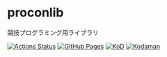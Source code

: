 # proconlib

競技プログラミング用ライブラリ

[![Actions Status](https://github.com/KodamaD/proconlib/workflows/verify/badge.svg)](https://github.com/KodamaD/proconlib/actions)
[![GitHub Pages](https://img.shields.io/static/v1?label=GitHub+Pages&message=+&color=brightgreen&logo=github)](https://KodamaD.github.io/proconlib/)
[![KoD](https://img.shields.io/endpoint?url=https%3A%2F%2Fatcoder-badges.now.sh%2Fapi%2Fatcoder%2Fjson%2FKoD)](https://atcoder.jp/users/KoD)
[![Kodaman](https://img.shields.io/endpoint?url=https%3A%2F%2Fatcoder-badges.now.sh%2Fapi%2Fcodeforces%2Fjson%2FKodaman)](https://codeforces.com/profile/Kodaman)
